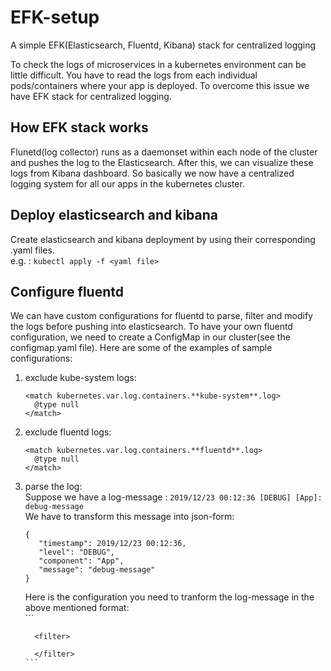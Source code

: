 # EFK-setup
A simple EFK(Elasticsearch, Fluentd, Kibana) stack for centralized logging

To check the logs of microservices in a kubernetes environment can be little difficult. You have to read the logs from each individual
pods/containers where your app is deployed. To overcome this issue we have EFK stack for centralized logging.

## How EFK stack works
Flunetd(log collector) runs as a daemonset within each node of the cluster and pushes the log to the Elasticsearch. After this, we can visualize these logs from Kibana dashboard. So basically we now have a centralized logging system for all our apps in the kubernetes cluster.

## Deploy elasticsearch and kibana
Create elasticsearch and kibana deployment by using their corresponding .yaml files.<br>
e.g. : ```kubectl apply -f <yaml file>```


## Configure fluentd
We can have custom configurations for fluentd to parse, filter and modify the logs before pushing into elasticsearch. To have your own fluentd configuration, we need to create a ConfigMap in our cluster(see the configmap.yaml file). 
Here are some of the examples of sample configurations: <br>
  1. exclude kube-system logs: <br>
       ```
       <match kubernetes.var.log.containers.**kube-system**.log>
         @type null
       </match>
      ```
  2. exclude fluentd logs: <br>
       ```
       <match kubernetes.var.log.containers.**fluentd**.log>
         @type null
       </match>
      ```
  3. parse the log:<br>
     Suppose we have a log-message : ```2019/12/23 00:12:36 [DEBUG] [App]: debug-message``` <br>
     We have to transform this message into json-form: <br>
        ```
        { 
           "timestamp": 2019/12/23 00:12:36,
           "level": "DEBUG",
           "component": "App",
           "message": "debug-message"
        }
        ```
      Here is the configuration you need to tranform the log-message in the above mentioned format: <br>
          ```
          
           <filter>
             
           </filter>
         ```
     
